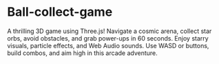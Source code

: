 # Ball-collect-game
A thrilling 3D game using Three.js! Navigate a cosmic arena, collect star orbs, avoid obstacles, and grab power-ups in 60 seconds. Enjoy starry visuals, particle effects, and Web Audio sounds. Use WASD or buttons, build combos, and aim high in this arcade adventure.
